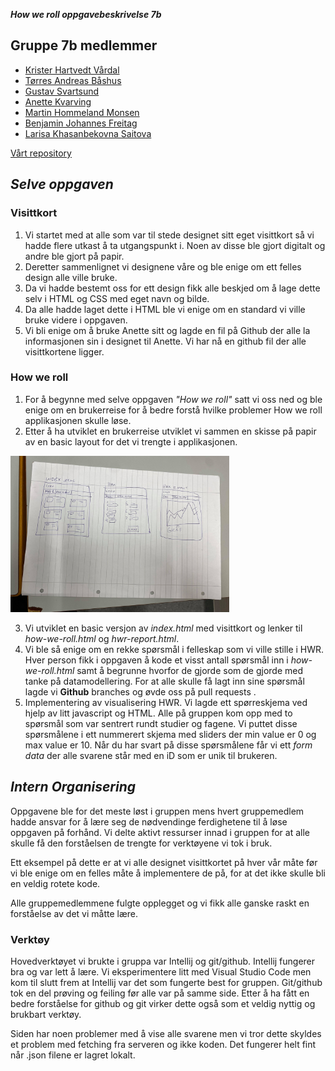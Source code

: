 **_How we roll oppgavebeskrivelse 7b_**

## **Gruppe 7b medlemmer**
* [Krister Hartvedt Vårdal](https://github.com/kristervv)
* [Tørres Andreas Båshus](https://github.com/Thyrgils)
* [Gustav Svartsund](https://github.com/gsvartsund)
* [Anette Kvarving](https://github.com/anettekva)
* [Martin Hommeland Monsen](https://github.com/Monsen01)
* [Benjamin Johannes Freitag](https://github.com/Benjamin00231)
* [Larisa Khasanbekovna Saitova](https://github.com/LarisaSK)

[Vårt repository](https://github.com/Gruppe-7B/Gruppe-7B.github.io)

## _Selve oppgaven_

### **Visittkort**

1. Vi startet med at alle som var til stede designet sitt eget visittkort så vi hadde flere utkast å ta utgangspunkt i. Noen av disse ble gjort digitalt og andre ble gjort på papir.
2. Deretter sammenlignet vi designene våre og ble enige om ett felles design alle ville bruke.
3. Da vi hadde bestemt oss for ett design fikk alle beskjed om å lage dette selv i HTML og CSS med eget navn og bilde.
4. Da alle hadde laget dette i HTML ble vi enige om en standard vi ville bruke videre i oppgaven.
5. Vi bli enige om å bruke Anette sitt og lagde en fil på Github der alle la informasjonen sin i designet til Anette. Vi har nå en github fil der alle visittkortene ligger.

### **How we roll**

1. For å begynne med selve oppgaven _"How we roll"_ satt vi oss ned og ble enige om en brukerreise for å bedre forstå hvilke problemer How we roll applikasjonen skulle løse.
2. Etter å ha utviklet en brukerreise utviklet vi sammen en skisse på papir av en basic layout for det vi trengte i applikasjonen.

<img src="https://github.com/Gruppe-7B/Gruppe-7B.github.io/blob/main/images/WireframeVr2.jpg" width=350px; height=250px;/>

3. Vi utviklet en basic versjon av _index.html_ med visittkort og lenker til _how-we-roll.html_ og _hwr-report.html_.
4. Vi ble så enige om en rekke spørsmål i felleskap som vi ville stille i HWR. Hver person fikk i oppgaven å kode et visst antall spørsmål inn i _how-we-roll.html_ samt å begrunne hvorfor de gjorde som de gjorde med tanke på datamodellering. For at alle skulle få lagt inn sine spørsmål lagde vi **Github** branches og øvde oss på pull requests .
5. Implementering av visualisering HWR. Vi lagde ett spørreskjema ved hjelp av litt javascript og HTML. Alle på gruppen kom opp med to spørsmål som var sentrert rundt studier og fagene. Vi puttet disse spørsmålene i ett nummerert skjema med sliders der min value er 0 og max value er 10. Når du har svart på disse spørsmålene får vi ett _form data_ der alle svarene står med en iD som er unik til brukeren. 

## _Intern Organisering_

Oppgavene ble for det meste løst i gruppen mens hvert gruppemedlem hadde ansvar for å lære seg de nødvendinge ferdighetene til å løse oppgaven på forhånd. Vi delte aktivt ressurser innad i gruppen for at alle skulle få den forståelsen de trengte for verktøyene vi tok i bruk.

Ett eksempel på dette er at vi alle designet visittkortet på hver vår måte før vi ble enige om en felles måte å implementere de på, for at det ikke skulle bli en veldig rotete kode.

Alle gruppemedlemmene fulgte opplegget og vi fikk alle ganske raskt en forståelse av det vi måtte lære.

### **Verktøy**

Hovedverktøyet vi brukte i gruppa var Intellij og git/github. Intellij fungerer bra og var lett å lære. Vi eksperimentere litt med Visual Studio Code men kom til slutt frem at Intellij var det som fungerte best for gruppen.
Git/github tok en del prøving og feiling før alle var på samme side. Etter å ha fått en bedre forståelse for github og git virker dette også som et veldig nyttig og brukbart verktøy.

Siden har noen problemer med å vise alle svarene men vi tror dette skyldes et problem med fetching fra serveren og ikke koden. Det fungerer helt fint når .json filene er lagret lokalt.


